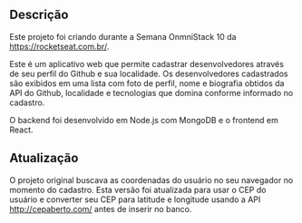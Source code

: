 ## Descrição 
Este projeto foi criando durante a Semana OnmniStack 10 da https://rocketseat.com.br/.

Este é um aplicativo web que permite cadastrar desenvolvedores através de seu perfil do Github e sua localidade. Os desenvolvedores cadastrados são exibidos em uma lista com foto de perfil, nome e biografia obtidos da API do Github, localidade e tecnologias que domina conforme informado no cadastro.

O backend foi desenvolvido em Node.js com MongoDB e o frontend em React. 

## Atualização
O projeto original buscava as coordenadas do usuário no seu navegador no momento do cadastro. Esta versão foi atualizada para usar o CEP do usuário e converter seu CEP para latitude e longitude usando a API http://cepaberto.com/ antes de inserir no banco.

